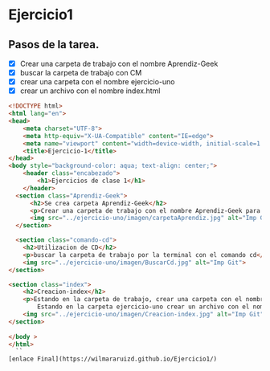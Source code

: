 # Ejercicio1 #
## Pasos de la tarea. 

- [x] Crear una carpeta de trabajo con el nombre Aprendiz-Geek 
- [x] buscar la carpeta de trabajo con CM
- [x] crear una carpeta con el nombre ejercicio-uno
- [X] crear un archivo con el nombre index.html

```html
<!DOCTYPE html>
<html lang="en">
<head>
    <meta charset="UTF-8">
    <meta http-equiv="X-UA-Compatible" content="IE=edge">
    <meta name="viewport" content="width=device-width, initial-scale=1.0">
    <title>Ejercicio-1</title>
</head>
<body style="background-color: aqua; text-align: center;">
    <header class="encabezado">
        <h1>Ejercicios de clase 1</h1>
    </header>
  <section class="Aprendiz-Geek">
      <h2>Se crea carpeta Aprendiz-Geek</h2>
      <p>Crear una carpeta de trabajo con el nombre Aprendiz-Geek para el curso usando el comando mkdir</p>
      <img src="../ejercicio-uno/imagen/carpetaAprendiz.jpg" alt="Imp Git">    
  </section>

  <section class="comando-cd">
    <h2>Utilizacion de CD</h2>
    <p>buscar la carpeta de trabajo por la terminal con el comando cd</p>
    <img src="../ejercicio-uno/imagen/BuscarCd.jpg" alt="Imp Git">    
</section>

<section class="index">
    <h2>Creacion-index</h2>
    <p>Estando en la carpeta de trabajo, crear una carpeta con el nombre ejercicio-uno, acceder a la carpeta <br>
        Estando en la carpeta ejercicio-uno crear un archivo con el nombre index.html con la siguiente estructura</p>
    <img src="../ejercicio-uno/imagen/Creacion-index.jpg" alt="Imp Git">    
</section>
    
</body >
</html>
  ``
[enlace Final](https://wilmararuizd.github.io/Ejercicio1/)
